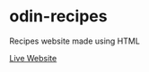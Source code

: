 # odin-recipes
Recipes website made using HTML

[Live Website](https://anjisht.github.io/odin-recipes/)